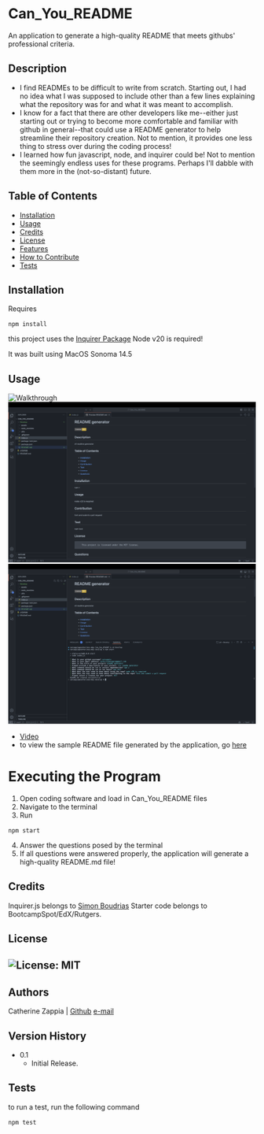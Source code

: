 # Can_You_README
An application to generate a high-quality README that meets githubs' professional criteria. 

## Description

- I find READMEs to be difficult to write from scratch. Starting out, I had no idea what I was supposed to include other than a few lines explaining what the repository was for and what it was meant to accomplish. 
-  I know for a fact that there are other developers like me--either just starting out or trying to become more comfortable and familiar with github in general--that could use a README generator to help streamline their repository creation. Not to mention, it provides one less thing to stress over during the coding process! 
- I learned how fun javascript, node, and inquirer could be! Not to mention the seemingly endless uses for these programs. Perhaps I'll dabble with them more in the (not-so-distant) future.

## Table of Contents

- [Installation](#installation)
- [Usage](#usage)
- [Credits](#credits)
- [License](#license)
- [Features](#features)
- [How to Contribute](#how-to-contribute)
- [Tests](#tests)

## Installation
Requires
```
npm install
```
this project uses the [Inquirer Package](https://www.npmjs.com/package/inquirer)
Node v20 is required!

It was built using MacOS Sonoma 14.5


## Usage
![Walkthrough](Develop/assets/walkthrough.gif)
![A sample README generated using the application](Develop/assets/README_Rendered.png)
![A view of the terminal questions asked by the generator](Develop/assets/README_Terminal.png)
- [Video](https://drive.google.com/file/d/1PEPIOvWlHH2nx9if9gOVglJrlUyIQBVA/view?usp=sharing)
- to view the sample README file generated by the application, go [here](Develop/Sample_README.md)

# Executing the Program
1. Open coding software and load in Can_You_README files
2. Navigate to the terminal
3. Run
  ```
  npm start
  ```
4. Answer the questions posed by the terminal
5. If all questions were answered properly, the application will generate a high-quality README.md file!

## Credits
Inquirer.js belongs to [Simon Boudrias](https://www.github.com/SBoudrias)
Starter code belongs to BootcampSpot/EdX/Rutgers. 

## License
![License: MIT](https://img.shields.io/badge/License-MIT-yellow.svg)
---
## Authors
Catherine Zappia | [Github](https://www.github.com/catzappia)   [e-mail](catherinemzappia@gmail.com)

## Version History
- 0.1
  - Initial Release.

## Tests
to run a test, run the following command
```
npm test
```

